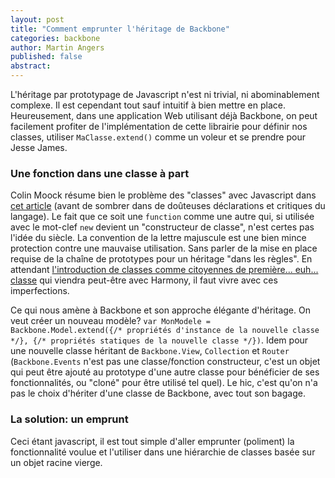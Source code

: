```yaml
---
layout: post
title: "Comment emprunter l'héritage de Backbone"
categories: backbone
author: Martin Angers
published: false
abstract: 
---
```


L'héritage par prototypage de Javascript n'est ni trivial, ni abominablement complexe. Il est cependant tout sauf intuitif à bien mettre en place. Heureusement, dans une application Web utilisant déjà Backbone, on peut facilement profiter de l'implémentation de cette librairie pour définir nos classes, utiliser `MaClasse.extend()` comme un voleur et se prendre pour Jesse James.

### Une fonction dans une classe à part

Colin Moock résume bien le problème des "classes" avec Javascript dans [cet article][moock] (avant de sombrer dans de doûteuses déclarations et critiques du langage). Le fait que ce soit une `function` comme une autre qui, si utilisée avec le mot-clef `new` devient un "constructeur de classe", n'est certes pas l'idée du siècle. La convention de la lettre majuscule est une bien mince protection contre une mauvaise utilisation. Sans parler de la mise en place requise de la chaîne de prototypes pour un héritage "dans les règles". En attendant [l'introduction de classes comme citoyennes de première... euh... classe][classes] qui viendra peut-être avec Harmony, il faut vivre avec ces imperfections.

Ce qui nous amène à Backbone et son approche élégante d'héritage. On veut créer un nouveau modèle? `var MonModele = Backbone.Model.extend({/* propriétés d'instance de la nouvelle classe */}, {/* propriétés statiques de la nouvelle classe */})`. Idem pour une nouvelle classe héritant de `Backbone.View`, `Collection` et `Router` (`Backbone.Events` n'est pas une classe/fonction constructeur, c'est un objet qui peut être ajouté au prototype d'une autre classe pour bénéficier de ses fonctionnalités, ou "cloné" pour être utilisé tel quel). Le hic, c'est qu'on n'a pas le choix d'hériter d'une classe de Backbone, avec tout son bagage.

### La solution: un emprunt

Ceci étant javascript, il est tout simple d'aller emprunter (poliment) la fonctionnalité voulue et l'utiliser dans une hiérarchie de classes basée sur un objet racine vierge.


[moock]: http://www.moock.org/lectures/troublewithjs/
[classes]: http://wiki.ecmascript.org/doku.php?id=strawman:maximally_minimal_classes
